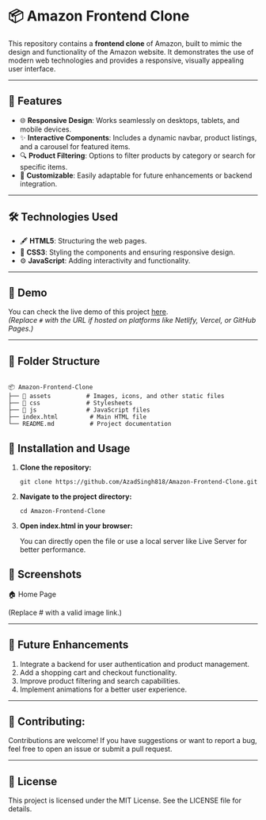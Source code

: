# 📦 Amazon Frontend Clone

This repository contains a **frontend clone** of Amazon, built to mimic the design and functionality of the Amazon website. It demonstrates the use of modern web technologies and provides a responsive, visually appealing user interface.

---

## 🚀 Features

- 🌐 **Responsive Design**: Works seamlessly on desktops, tablets, and mobile devices.
- ✨ **Interactive Components**: Includes a dynamic navbar, product listings, and a carousel for featured items.
- 🔍 **Product Filtering**: Options to filter products by category or search for specific items.
- 🔧 **Customizable**: Easily adaptable for future enhancements or backend integration.

---

## 🛠️ Technologies Used

- 🖋️ **HTML5**: Structuring the web pages.
- 🎨 **CSS3**: Styling the components and ensuring responsive design.
- ⚙️ **JavaScript**: Adding interactivity and functionality.

---

## 🌟 Demo

You can check the live demo of this project [here](https://azadsingh818.github.io/Amazon-Frontend-Clone/).  
*(Replace `#` with the URL if hosted on platforms like Netlify, Vercel, or GitHub Pages.)*

---

## 📂 Folder Structure

~~~

📦 Amazon-Frontend-Clone
├── 📁 assets          # Images, icons, and other static files
├── 📁 css             # Stylesheets
├── 📁 js              # JavaScript files
├── index.html         # Main HTML file
└── README.md          # Project documentation

~~~

## 🔧 Installation and Usage

1. **Clone the repository:**
   ~~~
   git clone https://github.com/AzadSingh818/Amazon-Frontend-Clone.git
2. **Navigate to the project directory:**
   ~~~
   cd Amazon-Frontend-Clone
3. **Open index.html in your browser:**

   You can directly open the file or use a local server like Live Server for better performance.

## 📸 Screenshots
🏠 Home Page

(Replace # with a valid image link.)

---

## 🚀 Future Enhancements
1. Integrate a backend for user authentication and product management.
2. Add a shopping cart and checkout functionality.
3. Improve product filtering and search capabilities.
4. Implement animations for a better user experience.

---

## 🤝 Contributing:

Contributions are welcome! If you have suggestions or want to report a bug, feel free to open an issue or submit a pull request.

---

## 📄 License

This project is licensed under the MIT License. See the LICENSE file for details.


